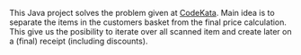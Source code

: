 This Java project solves the problem given at [CodeKata](http://codekata.com/kata/kata09-back-to-the-checkout/). Main idea is to separate the items in the customers basket from the final price calculation. This give us the posibility to iterate over all scanned item and create later on a (final) receipt (including  discounts).
